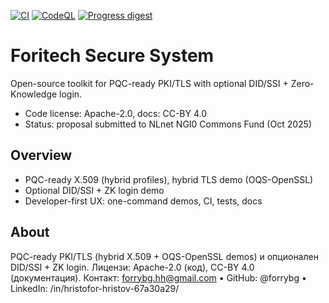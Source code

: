 [![CI](https://github.com/foritech-secure-system/foritech-secure-system/actions/workflows/ci.yml/badge.svg)](https://github.com/foritech-secure-system/foritech-secure-system/actions/workflows/ci.yml)
[![CodeQL](https://github.com/foritech-secure-system/foritech-secure-system/actions/workflows/codeql.yml/badge.svg)](https://github.com/foritech-secure-system/foritech-secure-system/actions/workflows/codeql.yml)
[![Progress digest](https://github.com/foritech-secure-system/foritech-secure-system/actions/workflows/progress-digest.yml/badge.svg)](https://github.com/foritech-secure-system/foritech-secure-system/actions/workflows/progress-digest.yml)
# Foritech Secure System

Open-source toolkit for PQC-ready PKI/TLS with optional DID/SSI + Zero-Knowledge login.
- Code license: Apache-2.0, docs: CC-BY 4.0
- Status: proposal submitted to NLnet NGI0 Commons Fund (Oct 2025)

## Overview
- PQC-ready X.509 (hybrid profiles), hybrid TLS demo (OQS-OpenSSL)
- Optional DID/SSI + ZK login demo
- Developer-first UX: one-command demos, CI, tests, docs

## About
PQC-ready PKI/TLS (hybrid X.509 + OQS-OpenSSL demos) и опционален DID/SSI + ZK login.
Лицензи: Apache-2.0 (код), CC-BY 4.0 (документация).
Контакт: forrybg.hh@gmail.com • GitHub: @forrybg • LinkedIn: /in/hristofor-hristov-67a30a29/

